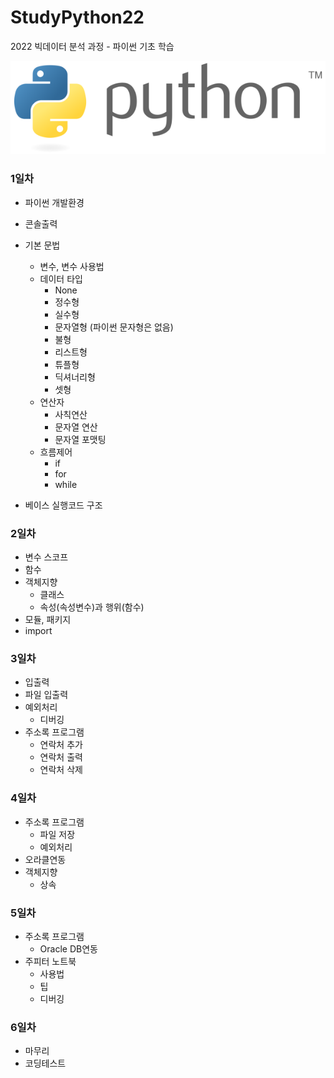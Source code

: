 # StudyPython22
2022 빅데이터 분석 과정 - 파이썬 기초 학습

![파이썬](./image/python_logo.png)
<!-- 
<img src='./image/python_logo.png' />  
-->

### 1일차
- 파이썬 개발환경
- 콘솔출력
- 기본 문법
    - 변수, 변수 사용법
    - 데이터 타입
        - None
        - 정수형
        - 실수형
        - 문자열형 (파이썬 문자형은 없음)
        - 불형
        - 리스트형
        - 튜플형
        - 딕셔너리형
        - 셋형
    - 연산자
        - 사칙연산
        - 문자열 연산
        - 문자열 포맷팅
    - 흐름제어
        - if
        - for
        - while

- 베이스 실행코드 구조

### 2일차
- 변수 스코프
- 함수
- 객체지향
    - 클래스
    - 속성(속성변수)과 행위(함수)
- 모듈, 패키지
- import

### 3일차
- 입출력
- 파일 입출력
- 예외처리
    - 디버깅
- 주소록 프로그램
    - 연락처 추가
    - 연락처 출력
    - 연락처 삭제

### 4일차
- 주소록 프로그램
    - 파일 저장
    - 예외처리
- 오라클연동
- 객체지향
    - 상속

### 5일차
- 주소록 프로그램
    - Oracle DB연동
- 주피터 노트북
    - 사용법
    - 팁
    - 디버깅

### 6일차
- 마무리
- 코딩테스트